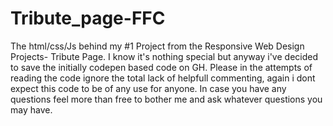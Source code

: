 # Tribute_page-FFC
The html/css/Js behind my #1 Project from the Responsive Web Design Projects- Tribute Page.  I know it's nothing special but anyway i've decided to save the initially codepen based code on GH.  Please in the attempts of reading the code ignore the total lack of helpfull commenting, again i dont expect this code to be of any use for anyone.  In case you have any questions feel more than free to bother me and ask whatever questions you may have.
